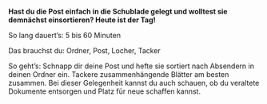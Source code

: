 **Hast du die Post einfach in die Schublade gelegt und wolltest sie demnächst einsortieren? Heute ist der Tag!**

So lang dauert’s: 5 bis 60 Minuten

Das brauchst du: Ordner, Post, Locher, Tacker

So geht’s: Schnapp dir deine Post und hefte sie sortiert nach Absendern in deinen Ordner ein. Tackere zusammenhängende Blätter am besten zusammen.
Bei dieser Gelegenheit kannst du auch schauen, ob du veraltete Dokumente entsorgen und Platz für neue schaffen kannst. 
